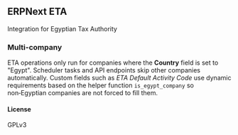 ## ERPNext ETA

Integration for Egyptian Tax Authority

### Multi-company

ETA operations only run for companies where the **Country** field is set to
"Egypt". Scheduler tasks and API endpoints skip other companies automatically.
Custom fields such as *ETA Default Activity Code* use dynamic requirements based
on the helper function `is_egypt_company` so non‑Egyptian companies are not
forced to fill them.

#### License

GPLv3
